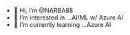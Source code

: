 - 👋 Hi, I’m @NARBA88
- 👀 I’m interested in ...AI/ML w/ Azure AI
- 🌱 I’m currently learning ...Azure AI

<!---
NARBA88/NARBA88 is a ✨ special ✨ repository because its `README.md` (this file) appears on your GitHub profile.
You can click the Preview link to take a look at your changes.
--->
